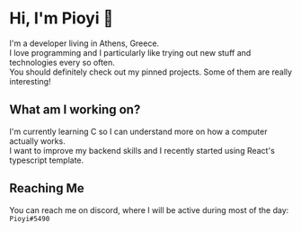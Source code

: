 # Hi, I'm Pioyi 👋

I'm a developer living in Athens, Greece. </br>
I love programming and I particularly like trying out new stuff and technologies every so often. <br/>
You should definitely check out my pinned projects. Some of them are really interesting!

## What am I working on?

I'm currently learning C so I can understand more on how a computer actually works. </br>
I want to improve my backend skills and I recently started using React's typescript template.

## Reaching Me

You can reach me on discord, where I will be active during most of the day: `` Pioyi#5490 ``
